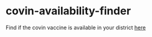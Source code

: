 # covin-availability-finder
Find if the covin vaccine is available in your district <a href="https://share.streamlit.io/viswan29/covin-availability-finder/main" target="_blank">here</a>
